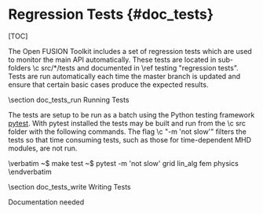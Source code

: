 Regression Tests     {#doc_tests}
================

[TOC]

The Open FUSION Toolkit includes a set of regression tests which are used to monitor the main API automatically. These
tests are located in sub-folders \c src/*/tests and documented in \ref testing "regression tests". Tests
are run automatically each time the master branch is updated and ensure that certain basic cases produce
the expected results.

\section doc_tests_run Running Tests

The tests are setup to be run as a batch using the Python testing framework
[pytest](https://docs.pytest.org/en/latest/). With pytest installed the tests may be built and run from the
\c src folder with the following commands. The flag \c "-m 'not slow'" filters the tests so that time consuming
tests, such as those for time-dependent MHD modules, are not run.

\verbatim
~$ make test
~$ pytest -m 'not slow' grid lin_alg fem physics
\endverbatim

\section doc_tests_write Writing Tests

Documentation needed
